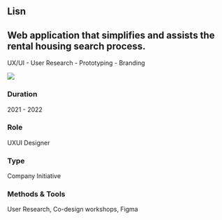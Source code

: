 <section>
    <div>
        <h1>Lisn</h1>
        <h2>Web application that simplifies and assists the rental housing search process.</h2>
        <p>UX/UI - User Research - Prototyping - Branding</p>
    </div>
    <div>
        <img src="https://res.cloudinary.com/dl2igmjxv/image/upload/v1676171960/mahara-projects/lisn/image_18_ebcgrc.webp"/>
    </div>
</section>

<section>
    <div>
        <h3>Duration</h3>
        <p>2021 - 2022</p>
    </div>
    <div>
        <h3>Role</h3>
        <p>UXUI Designer</p>
    </div>
    <div>
        <h3>Type</h3>
        <p>Company Initiative</p>
    </div>
    <div>
        <h3>Methods &amp; Tools</h3>
        <p>User Research, Co-design workshops, Figma</p>
    </div>
</section>